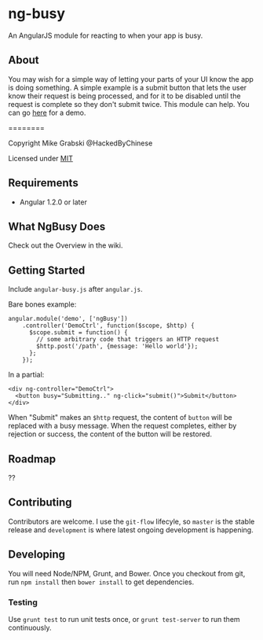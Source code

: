 ng-busy
==============

An AngularJS module for reacting to when your app is busy. 

## About

You may wish for a simple way of letting your parts of your UI know the app is doing something. A simple example is a submit button that lets the user know their request is being processed, and for it to be disabled until the request is complete so they don't submit twice. This module can help. You can go [here](http://hackedbychinese.github.io/ng-busy) for a demo.


========

Copyright Mike Grabski @HackedByChinese

Licensed under [MIT](http://www.opensource.org/licenses/mit-license.php)

## Requirements
* Angular 1.2.0 or later

## What NgBusy Does
Check out the Overview in the wiki.

## Getting Started

Include `angular-busy.js` after `angular.js`. 

Bare bones example:

    angular.module('demo', ['ngBusy'])
        .controller('DemoCtrl', function($scope, $http) {
          $scope.submit = function() {
            // some arbitrary code that triggers an HTTP request
            $http.post('/path', {message: 'Hello world'});
          };
        });


In a partial:

    <div ng-controller="DemoCtrl">
      <button busy="Submitting.." ng-click="submit()">Submit</button>
    </div>

When "Submit" makes an `$http` request, the content of `button` will be replaced with a busy message. When the request completes, either by rejection or success, the content of the button will be restored.

## Roadmap

??

## Contributing

Contributors are welcome. I use the `git-flow` lifecyle, so `master` is the stable release and `development` is where latest ongoing development is happening.

## Developing

You will need Node/NPM, Grunt, and Bower. Once you checkout from git, run `npm install` then `bower install` to get dependencies.

### Testing

Use `grunt test` to run unit tests once, or `grunt test-server` to run them continuously.
